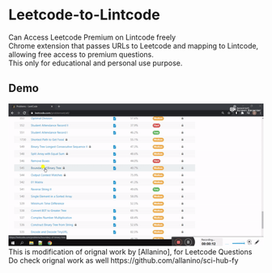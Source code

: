 Leetcode-to-Lintcode
==========
Can Access Leetcode Premium on Lintcode freely
<br>
Chrome extension that passes URLs to Leetcode and mapping to Lintcode, allowing free access to premium questions.
<br>
This only for educational and personal use purpose.
<br>
## Demo
<img src="demo.gif">
This is modification of orignal work by [Allanino], for Leetcode Questions<br>
Do check orignal work as well https://github.com/allanino/sci-hub-fy
